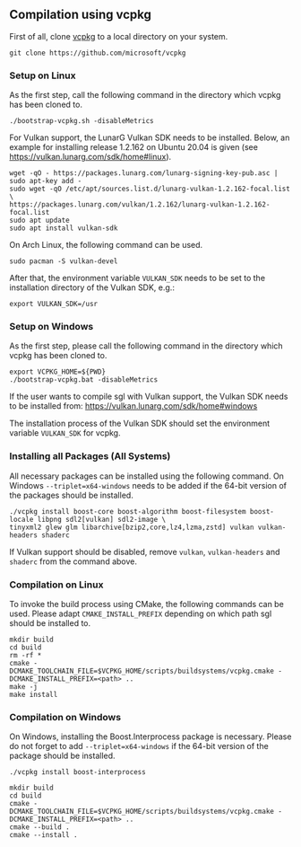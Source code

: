 ## Compilation using vcpkg

First of all, clone [vcpkg](https://github.com/microsoft/vcpkg) to a local directory on your system.

```
git clone https://github.com/microsoft/vcpkg
```


### Setup on Linux

As the first step, call the following command in the directory which vcpkg has been cloned to.

```
./bootstrap-vcpkg.sh -disableMetrics
```

For Vulkan support, the LunarG Vulkan SDK needs to be installed. Below, an example for installing release 1.2.162 on
Ubuntu 20.04 is given (see https://vulkan.lunarg.com/sdk/home#linux).

```
wget -qO - https://packages.lunarg.com/lunarg-signing-key-pub.asc | sudo apt-key add -
sudo wget -qO /etc/apt/sources.list.d/lunarg-vulkan-1.2.162-focal.list \
https://packages.lunarg.com/vulkan/1.2.162/lunarg-vulkan-1.2.162-focal.list
sudo apt update
sudo apt install vulkan-sdk
```

On Arch Linux, the following command can be used.

```
sudo pacman -S vulkan-devel
```

After that, the environment variable `VULKAN_SDK` needs to be set to the installation directory of the Vulkan SDK, e.g.:

```
export VULKAN_SDK=/usr
```


### Setup on Windows

As the first step, please call the following command in the directory which vcpkg has been cloned to.

```
export VCPKG_HOME=${PWD}
./bootstrap-vcpkg.bat -disableMetrics
```

If the user wants to compile sgl with Vulkan support, the Vulkan SDK needs to be installed from:
https://vulkan.lunarg.com/sdk/home#windows

The installation process of the Vulkan SDK should set the environment variable `VULKAN_SDK` for vcpkg.


### Installing all Packages (All Systems)

All necessary packages can be installed using the following command.
On Windows `--triplet=x64-windows` needs to be added if the 64-bit version of the packages should be installed.

```
./vcpkg install boost-core boost-algorithm boost-filesystem boost-locale libpng sdl2[vulkan] sdl2-image \
tinyxml2 glew glm libarchive[bzip2,core,lz4,lzma,zstd] vulkan vulkan-headers shaderc
```

If Vulkan support should be disabled, remove `vulkan`, `vulkan-headers` and `shaderc` from the command above.


### Compilation on Linux

To invoke the build process using CMake, the following commands can be used.
Please adapt `CMAKE_INSTALL_PREFIX` depending on which path sgl should be installed to.

```
mkdir build
cd build
rm -rf *
cmake -DCMAKE_TOOLCHAIN_FILE=$VCPKG_HOME/scripts/buildsystems/vcpkg.cmake -DCMAKE_INSTALL_PREFIX=<path> ..
make -j
make install
```


### Compilation on Windows

On Windows, installing the Boost.Interprocess package is necessary.
Please do not forget to add `--triplet=x64-windows` if the 64-bit version of the package should be installed.

```
./vcpkg install boost-interprocess
```

```
mkdir build
cd build
cmake -DCMAKE_TOOLCHAIN_FILE=$VCPKG_HOME/scripts/buildsystems/vcpkg.cmake -DCMAKE_INSTALL_PREFIX=<path> ..
cmake --build .
cmake --install .
```
